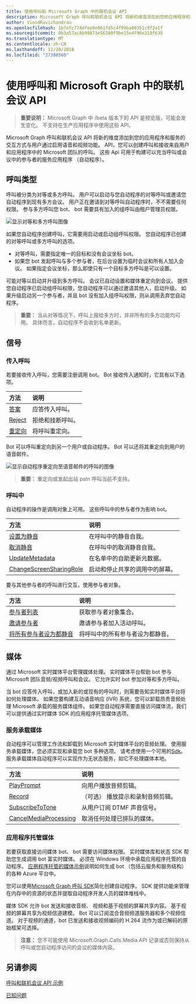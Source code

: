 ```yaml
---
title: 使用呼叫和 Microsoft Graph 中的联机会议 API
description: Microsoft Graph 呼叫和联机会议 API 将新的维度添加到您的应用程序和服务的交互方式与用户通过启用语音和视频功能。 API，您可以创建呼叫和接收来自用户和应用程序中的 Microsoft 团队的呼叫。 这些 Api 可用于构建可以充当呼叫或会议中的参与者的服务应用程序 （自动程序）。
author: VinodRavichandran
ms.openlocfilehash: 1b7efc774dfee0e0617d5c4f99ba08351c9f2a1f
ms.sourcegitcommit: 0b3a57ac8b99871e56389f9be15e4f96e219f635
ms.translationtype: MT
ms.contentlocale: zh-CN
ms.lasthandoff: 12/20/2018
ms.locfileid: "27380560"
---
```

# <a name="working-with-the-calls-and-online-meetings-api-in-microsoft-graph"></a>使用呼叫和 Microsoft Graph 中的联机会议 API

> **重要说明：** Microsoft Graph 中 /beta 版本下的 API 是预览版，可能会发生变化。 不支持在生产应用程序中使用这些 API。

Microsoft Graph 呼叫和联机会议 API 将新的维度添加到您的应用程序和服务的交互方式与用户通过启用语音和视频功能。 API，您可以创建呼叫和接收来自用户和应用程序中的 Microsoft 团队的呼叫。 这些 Api 可用于构建可以充当呼叫或会议中的参与者的服务应用程序 （自动程序）。

## <a name="call-types"></a>呼叫类型

呼叫被分类为对等或多方呼叫。 用户可以启动与您自动程序的对等呼叫或邀请您自动程序到现有多方会议。 用户正在邀请到对等呼叫自动程序时，不不需要任何权限。 参与多方呼叫您 bot、 bot 需要具有加入的组呼叫由租户管理员权限。

![显示对等和多方呼叫图像](https://cdn.graph.office.net/prod/GraphDocuments/en-us/concepts/images/call-types.png)

如果您自动程序创建呼叫，它需要用启动或启动组呼叫权限。 您自动程序已创建的对等呼叫或多方呼叫的选项。

- 对等呼叫，需要指定唯一的目标和没有会议坐标 bot。 
- 如果您 bot 发起呼叫与多个参与者，在后台设置为临时会议和所有人加入会议。 如果指定会议坐标，那么即使只有一个目标多方呼叫是可以设置。

可能对等以启动并升级到多方呼叫。 会议已自动设置和媒体重定向到会议。 提供您自动程序已启动组呼叫权限，您自动程序可以通过邀请其他人，启动升级。 如果升级启动另一个参与者，并且 bot 没有加入组呼叫权限，则从调用丢弃您自动程序。

> **重要：** 当从对等情况下，呼叫上报给多方时，并非所有的多方功能均可用。 具体而言，自动程序不会收到名单更新。

## <a name="signaling"></a>信号

### <a name="incoming-call"></a>传入呼叫

若要接收传入呼叫，您需要注册调用 bot。 Bot 接收传入通知时，它具有以下选项。

| 方法                              | 说明                                  |
|:------------------------------------|:---------------------------------------------|
| [答案](../api/call-answer.md)     | 应答传入呼叫。                    |
| [Reject](../api/call-reject.md)     | 拒绝和挂断呼叫。                  |
| [重定向](../api/call-redirect.md) | 将呼叫重定向。                           |

Bot 可以呼叫重定向到另一个用户或自动程序。 Bot 可以还将其重定向到用户的语音邮件。

![显示自动程序重定向至语音邮件的呼叫的图像](https://cdn.graph.office.net/prod/GraphDocuments/en-us/concepts/images/call-handling.png)

> **重要：** 重定向或发起出站 pstn 呼叫当前不支持。

### <a name="in-call"></a>呼叫中

自动程序的操作是调用对象上可用。 这些呼叫中的参与者作为影响 bot。

| 方法                                                            | 说明                                  |
|:------------------------------------------------------------------|:---------------------------------------------|
| [设置为静音](../api/call-mute.md)                                       | 在呼叫中的静音自我。                       |
| [取消静音](../api/call-unmute.md)                                   | 在呼叫中的取消静音自我。                     |
| [UpdateMetadata](../api/call-updatemetadata.md)                   | 在名单中的自助更新元数据。          |
| [ChangeScreenSharingRole](../api/call-changescreensharingrole.md) | 启动和停止共享的调用中的屏幕。   |

要与其他参与者的呼叫进行交互，使用参与者对象。

| 方法                                                            | 说明                                  |
|:------------------------------------------------------------------|:---------------------------------------------|
| [参与者列表](../api/call-list-participants.md)             | 获取参与者对象集合。         |
| [邀请参与者](../api/participant-invite.md)               | 邀请参与者加入活动呼叫。      |
| [将所有参与者设为都静音](../api/participant-muteall.md)            | 将呼叫中的所有参与者设为都静音。           |

## <a name="media"></a>媒体

通过 Microsoft 实时媒体平台管理媒体处理。 实时媒体平台帮助 bot 参与 Microsoft 团队音频/视频呼叫和会议。 它允许实时 bot 参加对等和多方呼叫。

当 bot 应答传入呼叫，或加入新的或现有的呼叫时，则需要告知实时媒体平台将如何处理媒体。 如果您要构建互动语音响应 (IVR) 系统，您可以卸载昂贵音频处理 Microsoft 承载的服务媒体组件。 如果您自动程序需要直接访问媒体流，我们可以提供通过实时媒体 SDK 的应用程序托管媒体选项。

### <a name="service-hosted-media"></a>服务承载媒体

自动程序可以管理工作流和卸载到 Microsoft 实时媒体平台的音频处理。 使用服务承载媒体，您必须实现和承载您 bot 多种选项。 请考虑使用一个可用的[Sdk](https://developer.microsoft.com/graph/code-samples-and-sdks)。 服务承载媒体自动程序可以实现作为无状态服务，如它不处理媒体本地。

| 方法                                                        | 说明                                             |
|:--------------------------------------------------------------|:--------------------------------------------------------|
| [PlayPrompt](../api/call-playprompt.md)                       | 向用户播放音频剪辑。                         |
| [Record](../api/call-record.md)                               | （可选） 播放提示和录制音频剪辑。      |
| [SubscribeToTone](../api/call-subscribetotone.md)             | 从用户订阅 DTMF 声音信号。                  |
| [CancelMediaProcessing](../api/call-cancelmediaprocessing.md) | 取消任何处理已排队的媒体。             |

### <a name="application-hosted-media"></a>应用程序托管媒体

若要获取直接访问媒体 bot、 bot 需要访问媒体权限。 实时媒体库和状态 SDK 帮助您生成调用 bot 富实时媒体。 必须在 Windows 环境中承载应用程序托管的自动程序。 [应用程序托管的媒体示例](https://github.com/microsoftgraph/microsoft-graph-comms-samples)说明如何生成 bot （包括云服务和服务结构） 的各种 Azure 平台中。

您可以使用[Microsoft Graph 呼叫 SDK](https://microsoftgraph.github.io/microsoft-graph-comms-samples/docs/articles/index.html)简化创建自动程序。 SDK 提供功能来管理在内存中的资源的状态并提取自动程序开发人员的媒体堆栈中。

媒体 SDK 允许 bot 发送和接收音频、 视频和基于视频的屏幕共享内容。 基于视频的屏幕共享为视频信道建模。 Bot 可以订阅混合音频频道服务器和多个视频信道。 对于视频的通道，bot 已发送和接收视频编码的 H.264 流作为或已解码的原始框架可选择。

> **注意：** 您不可能使用 Microsoft.Graph.Calls.Media API 记录或否则保持从呼叫或您自动程序访问的会议的媒体内容。

## <a name="see-also"></a>另请参阅

[呼叫和联机会议 API 示例](https://github.com/microsoftgraph/microsoft-graph-comms-samples/)

[已知问题](/graph/known-issues#calls-and-online-meetings)